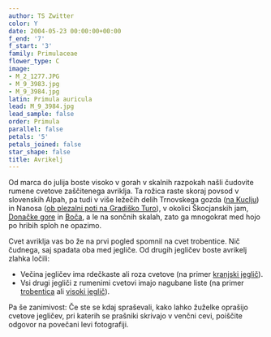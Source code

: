 ```yaml
---
author: TS Zwitter
color: Y
date: 2004-05-23 00:00:00+00:00
f_end: '7'
f_start: '3'
family: Primulaceae
flower_type: C
image:
- M_2_1277.JPG
- M_9_3983.jpg
- M_9_3984.jpg
latin: Primula auricula
lead: M_9_3984.jpg
lead_sample: false
order: Primula
parallel: false
petals: '5'
petals_joined: false
star_shape: false
title: Avrikelj
---
```

Od marca do julija boste visoko v gorah v skalnih razpokah našli čudovite rumene cvetove zaščitenega avriklja. Ta rožica raste skoraj povsod v slovenskih Alpah, pa tudi v više ležečih delih Trnovskega gozda ([na Kuclju](../../Izleti)) in Nanosa ([ob plezalni poti na Gradiško Turo](../../Izleti)), v okolici Škocjanskih jam, [Donačke gore](../../Izleti) in [Boča](../../Izleti), a le na sončnih skalah, zato ga mnogokrat med hojo po hribih sploh ne opazimo.

Cvet avriklja vas bo že na prvi pogled spomnil na cvet trobentice. Nič čudnega, saj spadata oba med jegliče. Od drugih jegličev boste avrikelj zlahka ločili:

-   Večina jegličev ima rdečkaste ali roza cvetove (na primer [kranjski jeglič](../PrimulaCarniolica(KranjskiJeglic))).
-   Vsi drugi jegliči z rumenimi cvetovi imajo nagubane liste (na primer [trobentica](../PrimulaVulgaris(Trobentica)) ali [visoki jeglič](../PrimulaElatior(VisokiJeglic))).

Pa še zanimivost: Če ste se kdaj spraševali, kako lahko žuželke oprašijo cvetove jegličev, pri katerih se prašniki skrivajo v venčni cevi, poiščite odgovor na povečani levi fotografiji.

